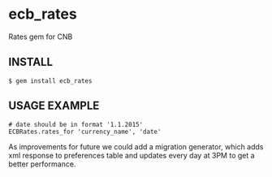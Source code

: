 # ecb_rates

Rates gem for CNB

## INSTALL

```
$ gem install ecb_rates
```
## USAGE EXAMPLE


```
# date should be in format '1.1.2015'
ECBRates.rates_for 'currency_name', 'date'
```
As improvements for future we could add a migration generator,
which adds xml response to preferences table and updates every day
at 3PM to get a better performance.
